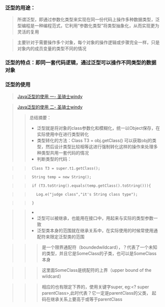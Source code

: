 ### 泛型的用途：
> 所谓泛型，即通过参数化类型来实现在同一份代码上操作多种数据类型，泛型编程是一种编程范式，它利用“参数化类型”将类型抽象化，从而实现更为灵活的复用

> 主要针对于需要操作多个对象，每个对象的操作逻辑或步骤完全一样，只是对象内的成员变量的类型不同的情况

### 泛型的特点：即同一套代码逻辑，通过泛型可以操作不同类型的数据对象

### 泛型的使用
> [Java泛型的使用 一- 圣骑士windy](http://www.cnblogs.com/mengdd/archive/2013/01/21/2869778.html)

> [Java泛型的使用 二- 圣骑士windy](http://www.cnblogs.com/mengdd/archive/2013/01/21/2869861.html#3489228)
> > 总结摘要：
> > * 泛型就是将对象的class参数化和模糊化，统一以Object保存，在实际使用中在进行类型转化
> > * 类型转化的方法：Class T3 = obj.getClass() 可以获取obj的类型，然后设计类型比较相等这进行强制转化这样的操作来处理多种类型共用一套代码的情况
> > * 判断类型的代码： 

> > ` Class T3 = super.t1.getClass();` 

> > ` String temp = new String();`  

> > ` if (T3.toString().equals(temp.getClass().toString())){`  

> > `   Log.e("judge class","it's String class type");`  

> > ` }`  

> > * 
> > * 泛型可以被继承，也能用在接口中，用起来与实际的类型参数一致
> > * 泛型类本身的范围就在继承关系中，在实际使用的时候常使用通配符来限定泛型类的范围

> > > <? extends SomeClass>是一个限界通配符（boundedwildcard），？代表了一个未知的类型，并且它是SomeClass的子类，也可以是SomeClass本身

> > > 这里面SomeClass是统配符的上界（upper bound of the wildcard）

> > > 相应的也有限定下界的，使用关键字super, eg:<? super parentClass>,此时代表？它一定是parentClass的父类，
起码在继承关系上要高于或等于parentClass


